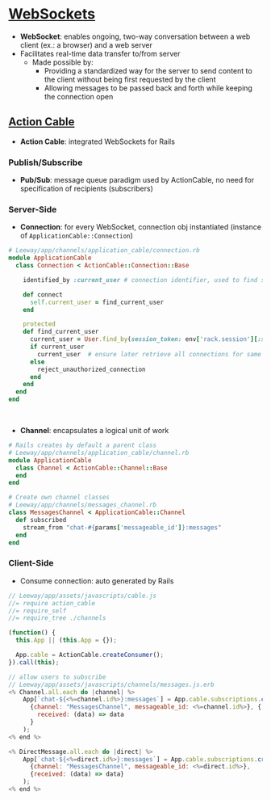 # [WebSockets](https://en.wikipedia.org/wiki/WebSocket)
- **WebSocket**: enables ongoing, two-way conversation between a web client (ex.: a browser) and a web server
- Facilitates real-time data transfer to/from server
  - Made possible by:
    - Providing a standardized way for the server to send content to the client without being first requested by the client
    - Allowing messages to be passed back and forth while keeping the connection open

## [Action Cable](https://guides.rubyonrails.org/action_cable_overview.html)
- **Action Cable**: integrated WebSockets for Rails

### Publish/Subscribe
- **Pub/Sub**: message queue paradigm used by ActionCable, no need for specification of recipients (subscribers)

### Server-Side

- **Connection**: for every WebSocket, connection obj instantiated (instance of ```ApplicationCable::Connection```)

```rb
# Leeway/app/channels/application_cable/connection.rb
module ApplicationCable
  class Connection < ActionCable::Connection::Base

    identified_by :current_user # connection identifier, used to find specific connection later

    def connect
      self.current_user = find_current_user
    end

    protected
    def find_current_user
      current_user = User.find_by(session_token: env['rack.session'][:session_token])  # authentication of user elsewhere
      if current_user
        current_user  # ensure later retrieve all connections for same user
      else
        reject_unauthorized_connection
      end
    end
  end
end
```
<br/>

- **Channel**: encapsulates a logical unit of work
```rb
# Rails creates by default a parent class
# Leeway/app/channels/application_cable/channel.rb
module ApplicationCable
  class Channel < ActionCable::Channel::Base
  end
end
```
```rb
# Create own channel classes
# Leeway/app/channels/messages_channel.rb
class MessagesChannel < ApplicationCable::Channel
  def subscribed
    stream_from "chat-#{params['messageable_id']}:messages"
  end
end
```

### Client-Side
- Consume connection: auto generated by Rails
```js
// Leeway/app/assets/javascripts/cable.js
//= require action_cable
//= require_self
//= require_tree ./channels

(function() {
  this.App || (this.App = {});

  App.cable = ActionCable.createConsumer();
}).call(this);
```

```js
// allow users to subscribe
// Leeway/app/assets/javascripts/channels/messages.js.erb
<% Channel.all.each do |channel| %>
    App[`chat-${<%=channel.id%>}:messages`] = App.cable.subscriptions.create(
      {channel: "MessagesChannel", messageable_id: <%=channel.id%>}, {
        received: (data) => data
      }
    );
<% end %>

<% DirectMessage.all.each do |direct| %>
    App[`chat-${<%=direct.id%>}:messages`] = App.cable.subscriptions.create(
      {channel: "MessagesChannel", messageable_id: <%=direct.id%>},
      {received: (data) => data}
    );
<% end %>
```
